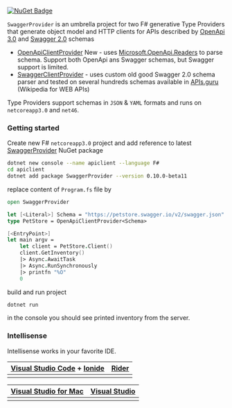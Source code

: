 
[![NuGet Badge](https://buildstats.info/nuget/SwaggerProvider?includePreReleases=true)](https://www.nuget.org/packages/SwaggerProvider)

`SwaggerProvider` is an umbrella project for two F# generative Type Providers that generate object model and HTTP clients for APIs described by [OpenApi 3.0](https://github.com/OAI/OpenAPI-Specification/blob/master/versions/3.0.2.md) and [Swagger 2.0](https://github.com/OAI/OpenAPI-Specification/blob/master/versions/2.0.md) schemas
- [OpenApiClientProvider](/OpenApiClientProvider) <Badge type="success">New</Badge> - uses [Microsoft.OpenApi.Readers](https://www.nuget.org/packages/Microsoft.OpenApi.Readers/) to parse schema. Support both OpenApi ans Swagger schemas, but Swagger support is limited.
- [SwaggerClientProvider](/SwaggerClientProvider) - uses custom old good Swagger 2.0 schema parser and tested on several hundreds schemas available in [APIs.guru](https://apis.guru/openapi-directory/) (Wikipedia for WEB APIs)

Type Providers support schemas in `JSON` & `YAML` formats and runs on `netcoreapp3.0` and `net46`.

### Getting started

Create new F# `netcoreapp3.0` project and add reference to latest [SwaggerProvider](https://www.nuget.org/packages/SwaggerProvider) NuGet package
 
```bash
dotnet new console --name apiclient --language F#
cd apiclient
dotnet add package SwaggerProvider --version 0.10.0-beta11
```

replace content of `Program.fs` file by

```fsharp
open SwaggerProvider

let [<Literal>] Schema = "https://petstore.swagger.io/v2/swagger.json"
type PetStore = OpenApiClientProvider<Schema>

[<EntryPoint>]
let main argv =
    let client = PetStore.Client()
    client.GetInventory()
    |> Async.AwaitTask
    |> Async.RunSynchronously
    |> printfn "%O"
    0
```

build and run project 

```bash
dotnet run 
```

in the console you should see printed inventory from the server.

### Intellisense 

Intellisense works in your favorite IDE.

| [Visual Studio Code](https://code.visualstudio.com) + [Ionide](http://ionide.io) | [Rider](https://www.jetbrains.com/help/rider/F_Sharp.html) |
|-----------|-------------|
| <ImageZoom src="files/OpenApiClientProvider_Ionide.png" /> | <ImageZoom src="files/OpenApiClientProvider_Rider.png" /> | 

| [Visual Studio for Mac](https://visualstudio.microsoft.com/vs/mac/) | [Visual Studio](https://visualstudio.microsoft.com/vs/) |
|-----------|-------------|
| <ImageZoom src="files/OpenApiClientProvider_VS4Mac.png" /> | <ImageZoom src="files/OpenApiClientProvider_VS.png" /> | 